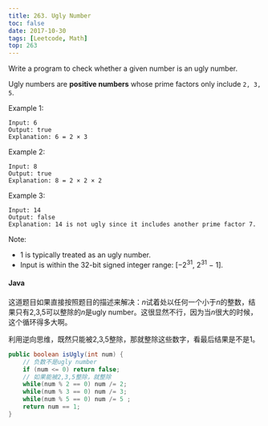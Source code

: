 ```yaml
---
title: 263. Ugly Number
toc: false
date: 2017-10-30
tags: [Leetcode, Math]
top: 263
---
```


Write a program to check whether a given number is an ugly number.

Ugly numbers are **positive numbers** whose prime factors only include `2, 3, 5`.

Example 1:

```
Input: 6
Output: true
Explanation: 6 = 2 × 3
```

Example 2:

```
Input: 8
Output: true
Explanation: 8 = 2 × 2 × 2
```


Example 3:

```
Input: 14
Output: false 
Explanation: 14 is not ugly since it includes another prime factor 7.
```

Note:

* 1 is typically treated as an ugly number.
* Input is within the 32-bit signed integer range: [−$2^{31}$,  $2^{31}$ − 1].

#### Java

这道题目如果直接按照题目的描述来解决：$n$试着处以任何一个小于$n$的整数，结果只有2,3,5可以整除的$n$是ugly number。这很显然不行，因为当$n$很大的时候，这个循环得多大啊。


利用逆向思维，既然只能被2,3,5整除，那就整除这些数字，看最后结果是不是1。

```Java
public boolean isUgly(int num) {
    // 负数不是ugly number
    if (num <= 0) return false;
    // 如果能被2,3,5整除，就整除
    while(num % 2 == 0) num /= 2;
    while(num % 3 == 0) num /= 3;
    while(num % 5 == 0) num /= 5 ;
    return num == 1;
}
```